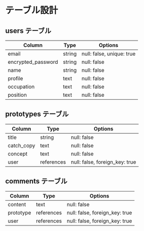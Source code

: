 # テーブル設計

## users テーブル

| Column             | Type   | Options                   |
| ------------------ | ------ | ------------------------- |
| email              | string | null: false, unique: true |
|encrypted_password  | string | null: false               |
| name               | string | null: false               |
| profile            | text   | null: false               |
| occupation         | text   | null: false               |
| position           | text   | null: false               |             

## prototypes テーブル

| Column      | Type        | Options                        |
| ----------- | ----------- | ------------------------------ |
| title       | string      | null: false                    |
| catch_copy  | text        | null: false                    |
| concept     | text        | null: false                    |
| user        | references  | null: false, foreign_key: true | 

## comments テーブル

| Column    | Type       | Options                        |
| --------- | ---------- | ------------------------------ |
| content   | text       | null: false                    |
| prototype | references | null: false, foreign_key: true |
| user      | references | null: false, foreign_key: true |
